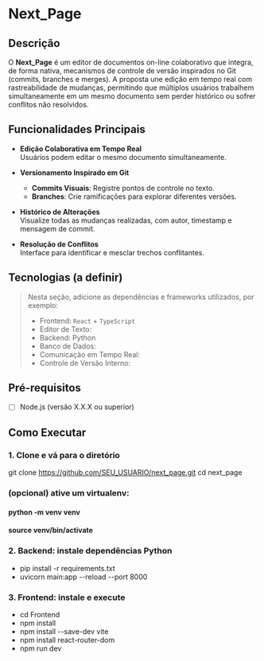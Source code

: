 # Next_Page
## Descrição
O **Next_Page** é um editor de documentos on-line colaborativo que integra, de forma nativa, mecanismos de controle de versão inspirados no Git (commits, branches e merges). A proposta une edição em tempo real com rastreabilidade de mudanças, permitindo que múltiplos usuários trabalhem simultaneamente em um mesmo documento sem perder histórico ou sofrer conflitos não resolvidos.

## Funcionalidades Principais
- **Edição Colaborativa em Tempo Real**  
  Usuários podem editar o mesmo documento simultaneamente.

- **Versionamento Inspirado em Git**  
  - **Commits Visuais**: Registre pontos de controle no texto.  
  - **Branches**: Crie ramificações para explorar diferentes versões.  

- **Histórico de Alterações**  
  Visualize todas as mudanças realizadas, com autor, timestamp e mensagem de commit.

- **Resolução de Conflitos**  
  Interface para identificar e mesclar trechos conflitantes.

## Tecnologias (a definir)
> Nesta seção, adicione as dependências e frameworks utilizados, por exemplo:  
> - Frontend:  `React` + `TypeScript`  
> - Editor de Texto:   
> - Backend: Python
> - Banco de Dados: 
> - Comunicação em Tempo Real:
> - Controle de Versão Interno:   

## Pré-requisitos
- [ ] Node.js (versão X.X.X ou superior)  

## Como Executar
### 1. Clone e vá para o diretório
git clone https://github.com/SEU_USUARIO/next_page.git
cd next_page

### (opcional) ative um virtualenv:
#### python -m venv venv
#### source venv/bin/activate

### 2. Backend: instale dependências Python
 - pip install -r requirements.txt
 - uvicorn main:app --reload --port 8000

### 3. Frontend: instale e execute
- cd Frontend
- npm install
- npm install --save-dev vite
- npm install react-router-dom
- npm run dev

